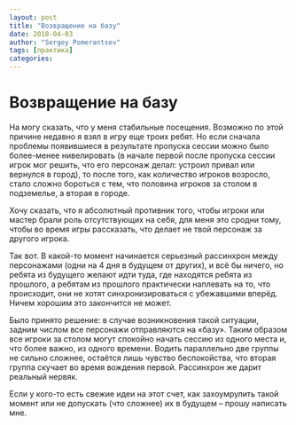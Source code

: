 ```yaml
---
layout: post
title: "Возвращение на базу"
date: 2018-04-03
author: "Sergey Pomerantsev"
tags: [практика]
categories:
---
```


# Возвращение на базу

На могу сказать, что у меня стабильные посещения. Возможно по этой причине недавно я взял в игру еще троих ребят. Но если сначала проблемы появившиеся в результате пропуска сессии можно было более-менее нивелировать (в начале первой после пропуска сессии игрок мог решить, что его персонаж делал: устроил привал или вернулся в город), то после того, как количество игроков возросло, стало сложно бороться с тем, что половина игроков за столом в подземелье, а вторая в городе.

Хочу сказать, что я абсолютный противник того, чтобы игроки или мастер брали роль отсутствующих на себя, для меня это сродни тому, чтобы во время игры рассказать, что делает не твой персонаж за другого игрока.

Так вот. В какой-то момент начинается серьезный рассинхрон между персонажами (одни на 4 дня в будущем от других), и всё бы ничего, но ребята из будущего желают идти туда, где находятся ребята из прошлого, а ребятам из прошлого практически наплевать на то, что происходит, они не хотят синхронизироваться с убежавшими вперёд. Ничем хорошим это закончится не может.

Было принято решение: в случае возникновения такой ситуации, задним числом все персонажи отправляются на «базу». Таким образом все игроки за столом могут спокойно начать сессию из одного места и, что более важно, из одного времени. Водить параллельно две группы не сильно сложнее, остаётся лишь чувство беспокойства, что вторая группа скучает во время вождения первой. Рассинхрон же дарит реальный нервяк.

Если у кого-то есть свежие идеи на этот счет, как захоумрулить такой момент или не допускать (что сложнее) их в будущем – прошу написать мне. 

